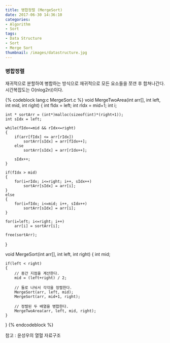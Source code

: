 ```yaml
---
title: 병합정렬 (MergeSort)
date: 2017-06-30 14:36:10
categories:
- Algorithm
- Sort
tags:
- Data Structure
- Sort
- Merge Sort
thumbnail: /images/datastructure.jpg
---
```

### 병합정렬
재귀적으로 분할하여 병합하는 방식으로 재귀적으로 모든 요소들을 쪼갠 후 합쳐나간다. 시간복잡도는 O(nlog2n))이다.


{% codeblock lang:c MergeSort.c  %}
void MergeTwoArea(int arr[], int left, int mid, int right)
{
	int fIdx = left;
	int rIdx = mid+1;
	int i;

	int * sortArr = (int*)malloc(sizeof(int)*(right+1));
	int sIdx = left;

	while(fIdx<=mid && rIdx<=right)
	{
		if(arr[fIdx] <= arr[rIdx])
			sortArr[sIdx] = arr[fIdx++];
		else
			sortArr[sIdx] = arr[rIdx++];

		sIdx++;
	}

	if(fIdx > mid)
	{
		for(i=rIdx; i<=right; i++, sIdx++)
			sortArr[sIdx] = arr[i];
	}
	else
	{
		for(i=fIdx; i<=mid; i++, sIdx++)
			sortArr[sIdx] = arr[i];
	}

	for(i=left; i<=right; i++)
		arr[i] = sortArr[i];

	free(sortArr);
}

void MergeSort(int arr[], int left, int right)
{
	int mid;

	if(left < right)
	{
		// 중간 지점을 계산한다.
		mid = (left+right) / 2;

		// 둘로 나눠서 각각을 정렬한다.
		MergeSort(arr, left, mid);
		MergeSort(arr, mid+1, right);

		// 정렬된 두 배열을 병합한다.
		MergeTwoArea(arr, left, mid, right);
	}
}
{% endcodeblock %}

참고 : 윤성우의 열혈 자료구조
